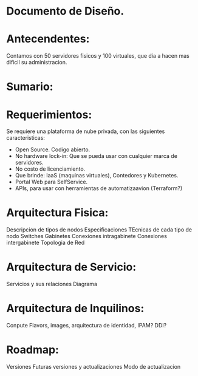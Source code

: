 # Documento de Diseño.

# Antecendentes:
  Contamos con 50 servidores fisicos y 100 virtuales, que dia a 
hacen mas dificil su administracion.

# Sumario:
  
# Requerimientos:
  Se requiere una plataforma de nube privada, con las siguientes caracteristicas:
  - Open Source. Codigo abierto.
  - No hardware lock-in: Que se pueda usar con cualquier marca de servidores.
  - No costo de licenciamiento.
  - Que brinde: IaaS (maquinas virtuales), Contedores y Kubernetes.
  - Portal Web para SelfService.
  - APIs, para usar con herramientas de automatizaavion (Terraform?)

# Arquitectura Fisica:
  Descripcion de tipos de nodos
  Especificaciones TEcnicas de cada tipo de nodo
  Switches
  Gabinetes
  Conexiones intragabinete
  Conexiones intergabinete
  Topologia de Red

# Arquitectura de Servicio:
  Servicios y sus relaciones
  Diagrama

# Arquitectura de Inquilinos:
  Conpute Flavors, images, arquitectura de identidad, IPAM? DDI?

# Roadmap:
  Versiones
  Futuras versiones y actualizaciones
  Modo de actualizacion


